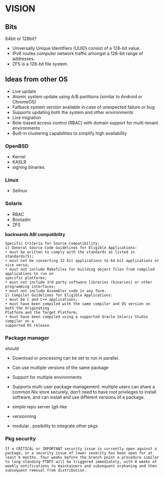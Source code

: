 # VISION

## Bits

64bit or 128bit? 

* Universally Unique Identifiers (UUID) consist of a 128-bit value.
* IPv6 routes computer network traffic amongst a 128-bit range of addresses.
* ZFS is a 128-bit file system.

## Ideas from other OS

* Live update
* Atomic system update using A/B partitions (similar to Android or ChromeOS)
* Fallback system version available in case of unexpected failure or bug
* Supports updating both the system and other environments
* Live migration
* Role-based access control (RBAC) with domain support for multi-tenant environments
* Built-in clustering capabilities to simplify high availability

### OpenBSD

* Kernel
* KASLR
* signing binaries

### Linux

* Selinux

### Solaris

* RBAC
* Bootadm
* ZFS

**backwards ABI compatibility**

```
Specific Criteria for Source Compatibility:
1) General Source Code Guidelines for Eligible Applications:
• must be written to comply with the standards as listed in standards(5);
• must not be converting 32 bit applications to 64 bit applications or vice versa;
• must not include Makefiles for building object files from compiled applications to run on
specific platforms;
• must not include 3rd party software libraries (binaries) or other programming interfaces;
• must not include Assembler code in any form.
2) Compiler Guidelines for Eligible Applications:
• must be C and C++ applications;
• must have been compiled with the same compiler and OS version on both the Originating
Platform and the Target Platform;
• must have been compiled using a supported Oracle Solaris Studio compiler on a
supported OS release. 
```

### Package manager

should

* Download or processing can be set to run in parallel.
* Can use multiple versions of the same package
* Support for multiple environments
* Supports multi-user package management: multiple users can share a common Nix store securely, don’t need to have root privileges to install software, and can install and use different versions of a package.

* simple repo server (git-like
* versionning
* modular.. posibility to integrate other pkgs


### Pkg security
```
If a CRITICAL or IMPORTANT security issue is currently open against a package, or a security issue of lower severity has been open for at least 6 months, four weeks before the branch point a procedure similar to long-standing FTBFS will be triggered immediately, with 8 weeks of weekly notifications to maintainers and subsequent orphaning and then subsequent removal from distribution.
```
